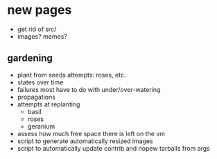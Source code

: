 # new pages

- get rid of src/
- images? memes?

## gardening
- plant from seeds attempts: roses, etc.
- states over time
- failures
	most have to do with under/over-watering
- propagations
- attempts at replanting
	* basil
	* roses
	* geranium
- assess how much free space there is left on the vm
- script to generate automatically resized images
- script to automatically update contrib and nopew tarballs from args
